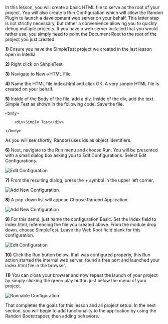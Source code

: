 In this lesson, you will create a basic HTML file to serve as the root of your project. You will also create a Run Configuration which will allow the Randori Plugin to launch a development web server on your behalf. 
This latter step is not strictly necessary, but rather a convenience allowing you to quickly debug multiple projects. If you have a web server installed that you would rather use, you simply need to point the Document Root to the root of the project you just created.

**1)** Ensure you have the SimpleTest project we created in the last lesson open in IntelliJ

**2)** Right click on SimpleTest

**3)** Navigate to New->HTML File

**4)** Name the HTML file index.html and click OK. A very simple HTML file is created on your behalf.

**5)** Inside of the Body of the file, add a div. Inside of the div, add the text Simple Test as shown in the following code. Save the file.

``<body>``

``    <div>Simple Test</div>``

``</body>``

As you will see shortly, Randori uses ids as object identifiers.

**6)** Next, navigate to the Run menu and choose Run. You will be presented with a small dialog box asking you to Edit Configurations. Select Edit Configurations.

![Edit Configuration](http://randoriframework.com/wp-content/uploads/2013/03/lesson2-1.png)

**7)** From the resulting dialog, press the + symbol in the upper left corner.

![Add New Configuration](http://randoriframework.com/wp-content/uploads/2013/03/lesson2-2.png)

**8)** A pop-down list will appear. Choose Randori Application.

![Add New Configuration](http://randoriframework.com/wp-content/uploads/2013/03/lesson2-3.png)

**9)** For this demo, just name the configuration Basic. Set the Index field to index.html, referencing the file you created above. From the module drop down, choose SimpleTest. Leave the Web Root field blank for this configuration.

![Edit Configuration](http://randoriframework.com/wp-content/uploads/2013/03/lesson2-4.png)

**10)** Click the Run button below. If all was configured properly, this Run action started the internal web server, found a free port and launched your index.html file in the browser. 

**11)** You can close your browser and now repeat the launch of your project by simply clicking the green play button just below the menu of your project.

![Runnable Configuration](http://randoriframework.com/wp-content/uploads/2013/03/lesson2-5.png)

That completes the goals for this lesson and all project setup. In the next section, you will begin to add functionality to the application by using the Randori Bootstrapper, then adding behaviors.